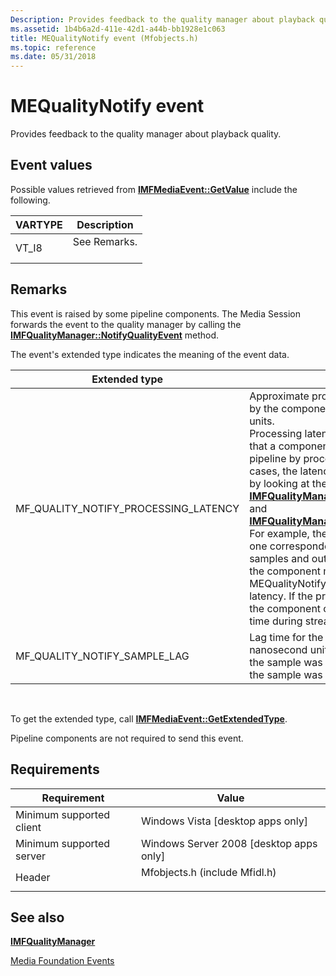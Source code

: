 ```yaml
---
Description: Provides feedback to the quality manager about playback quality.
ms.assetid: 1b4b6a2d-411e-42d1-a44b-bb1928e1c063
title: MEQualityNotify event (Mfobjects.h)
ms.topic: reference
ms.date: 05/31/2018
---
```


# MEQualityNotify event

Provides feedback to the quality manager about playback quality.

## Event values

Possible values retrieved from [**IMFMediaEvent::GetValue**](/windows/desktop/api/mfobjects/nf-mfobjects-imfmediaevent-getvalue) include the following.



| VARTYPE           | Description                         |
|-------------------|-------------------------------------|
| VT\_I8<br/> | See Remarks.<br/> <br/> |



## Remarks

This event is raised by some pipeline components. The Media Session forwards the event to the quality manager by calling the [**IMFQualityManager::NotifyQualityEvent**](/windows/desktop/api/mfidl/nf-mfidl-imfqualitymanager-notifyqualityevent) method.

The event's extended type indicates the meaning of the event data.



| Extended type                            | Event data                                                                                                                                                                                                                                                                                                                                                                                                                                                                                                                                                                                                                                                                                                                                                                                          |
|------------------------------------------|-----------------------------------------------------------------------------------------------------------------------------------------------------------------------------------------------------------------------------------------------------------------------------------------------------------------------------------------------------------------------------------------------------------------------------------------------------------------------------------------------------------------------------------------------------------------------------------------------------------------------------------------------------------------------------------------------------------------------------------------------------------------------------------------------------|
| MF\_QUALITY\_NOTIFY\_PROCESSING\_LATENCY | Approximate processing latency introduced by the component, in 100-nanosecond units.<br/> Processing latency is the amount of latency that a component introduces into the pipeline by processing a sample. In some cases, the latency cannot be derived simply by looking at the calls to [**IMFQualityManager::NotifyProcessInput**](/windows/desktop/api/mfidl/nf-mfidl-imfqualitymanager-notifyprocessinput) and [**IMFQualityManager::NotifyProcessOutput**](/windows/desktop/api/mfidl/nf-mfidl-imfqualitymanager-notifyprocessoutput). For example, there may not be a one-to-one correspondence between input samples and output samples. In this case, the component might send an MEQualityNotify event with the processing latency. If the processing latency changes, the component can send a new event at any time during streaming.<br/> |
| MF\_QUALITY\_NOTIFY\_SAMPLE\_LAG         | Lag time for the sample, in 100-nanosecond units. If the value is positive, the sample was late. If the value is negative, the sample was early.                                                                                                                                                                                                                                                                                                                                                                                                                                                                                                                                                                                                                                                    |



 

To get the extended type, call [**IMFMediaEvent::GetExtendedType**](/windows/desktop/api/mfobjects/nf-mfobjects-imfmediaevent-getextendedtype).

Pipeline components are not required to send this event.

## Requirements



| Requirement | Value |
|-------------------------------------|----------------------------------------------------------------------------------------------------------|
| Minimum supported client<br/> | Windows Vista \[desktop apps only\]<br/>                                                           |
| Minimum supported server<br/> | Windows Server 2008 \[desktop apps only\]<br/>                                                     |
| Header<br/>                   | <dl> <dt>Mfobjects.h (include Mfidl.h)</dt> </dl> |



## See also

<dl> <dt>

[**IMFQualityManager**](/windows/desktop/api/mfidl/nn-mfidl-imfqualitymanager)
</dt> <dt>

[Media Foundation Events](media-foundation-events.md)
</dt> </dl>

 

 




